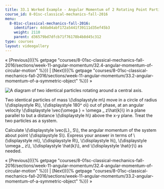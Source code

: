 ```yaml
---
title: 33.1 Worked Example - Angular Momentum of 2 Rotating Point Particles
course_id: 8-01sc-classical-mechanics-fall-2016
menu:
  8-01sc-classical-mechanics-fall-2016:
    identifier: 4dda04abf172a5441f39111d35ef45b3
    weight: 2110
    parent: d36579bd7dfcb71f76178b4b8d45c312
type: courses
layout: videogallery
---
```

« [Previous]({{% getpage "courses/8-01sc-classical-mechanics-fall-2016/sections/week-11-angular-momentum/32.4-angular-momentum-of-circular-motion" %}}) | [Next]({{% getpage "courses/8-01sc-classical-mechanics-fall-2016/sections/week-11-angular-momentum/33.2-angular-momentum-of-a-symmetric-object" %}}) »

![A diagram of two identical particles rotating around a central axis.](https://open-learning-course-data-ci.s3.amazonaws.com/8-01sc-classical-mechanics-fall-2016/e4e8dab4de5774431a6c1f41791fca73_ls11_05b.svg)

Two identical particles of mass \\(\\displaystyle m\\) move in a circle of radius \\(\\displaystyle R\\), \\(\\displaystyle 180^ o\\) out of phase, at an angular velocity \\(\\displaystyle \\vec{\\omega } = \\omega \_ z\\hat{k}\\) in a plane parallel to but a distance \\(\\displaystyle h\\) above the x-y plane. Treat the two particles as a system.

Calculate \\(\\displaystyle \\vec{L}\_ S\\), the angular momentum of the system about point \\(\\displaystyle S\\). Express your answer in terms of \\(\\displaystyle m\\), \\(\\displaystyle R\\), \\(\\displaystyle h\\), \\(\\displaystyle \\omega \_ z\\), \\(\\displaystyle \\hat{k}\\), and \\(\\displaystyle \\hat{r}\\) as needed.

« [Previous]({{% getpage "courses/8-01sc-classical-mechanics-fall-2016/sections/week-11-angular-momentum/32.4-angular-momentum-of-circular-motion" %}}) | [Next]({{% getpage "courses/8-01sc-classical-mechanics-fall-2016/sections/week-11-angular-momentum/33.2-angular-momentum-of-a-symmetric-object" %}}) »